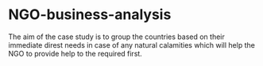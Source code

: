 # NGO-business-analysis
The aim of the case study is to group the countries based on their immediate direst needs in case of any natural calamities which will help the NGO to provide help to the required first.

